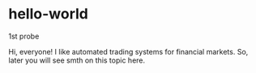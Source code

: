 # hello-world
1st probe

Hi, everyone!
I like automated trading systems for financial markets.
So, later you will see smth on this topic here.
